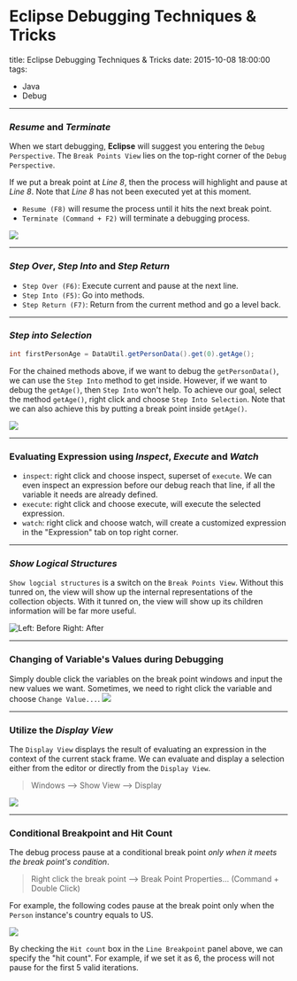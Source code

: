 # Eclipse Debugging Techniques & Tricks
title: Eclipse Debugging Techniques & Tricks
date: 2015-10-08 18:00:00
tags:
- Java
- Debug

---

### *Resume* and *Terminate*

When we start debugging, **Eclipse** will suggest you entering the `Debug Perspective`. The `Break Points View` lies on the top-right corner of the `Debug Perspective`.

If we put a break point at *Line 8*, then the process will highlight and pause at *Line 8*. Note that *Line 8* has not been executed yet at this moment.

- `Resume (F8)` will resume the process until it hits the next break point.
- `Terminate (Command + F2)` will terminate a debugging process.

<!--more-->
![](http://i.imgur.com/6Qf3eHH.png)

----------


### *Step Over*, *Step Into* and *Step Return*

- `Step Over (F6)`: Execute current and pause at the next line.
- `Step Into (F5)`: Go into methods.
- `Step Return (F7)`: Return from the current method and go a level back.

---

### *Step into Selection*

``` java
int firstPersonAge = DataUtil.getPersonData().get(0).getAge();
```

For the chained methods above, if we want to debug the `getPersonData()`, we can use the `Step Into` method to get inside. However, if we want to debug the `getAge()`, then `Step Into` won't help. To achieve our goal, select the method `getAge()`, right click and choose `Step Into Selection`. Note that we can also achieve this by putting a break point inside `getAge()`.

![](http://i.imgur.com/r3we6ZU.png)


----------


### Evaluating Expression using *Inspect*, *Execute* and *Watch*
- `inspect`: right click and choose inspect, superset of `execute`. We can even inspect an expression before our debug reach that line, if all the variable it needs are already defined.
- `execute`: right click and choose execute, will execute the selected expression.
- `watch`: right click and choose watch, will create a customized expression in the "Expression" tab on top right corner.


----------


### *Show Logical Structures*
`Show logcial structures` is a switch on the `Break Points View`. Without this tunred on, the view will show up the internal representations of the collection objects. With it tunred on, the view will show up its children information will be far more useful.

![Left: Before   Right: After](http://i.imgur.com/cGPAL43.png)

----------

### Changing of Variable's Values during Debugging
Simply double click the variables on the break point windows and input the new values we want.  Sometimes, we need to right click the variable and choose `Change Value...`.
![](http://i.imgur.com/7CV3AuJ.png)

----------

### Utilize the *Display View*
The `Display View` displays the result of evaluating an expression in the context of the current stack frame. We can evaluate and display a selection either from the editor or directly from the `Display View`.
> Windows --> Show View --> Display

![](http://i.imgur.com/Xr2TAou.png)


----------

### Conditional Breakpoint and Hit Count

The debug process pause at a conditional break point *only when it meets the break point's condition*.
> Right click the break point --> Break Point Properties... (Command + Double Click)

For example, the following codes pause at the break point only when the `Person` instance's country equals to US.

![](http://i.imgur.com/6AH49tz.png)

By checking the `Hit count` box in the `Line Breakpoint` panel above, we can specify the "hit count". For example, if we set it as 6, the process will not pause for the first 5 valid iterations.

